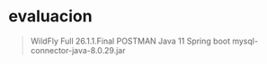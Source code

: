 # evaluacion

>WildFly Full 26.1.1.Final
>POSTMAN
>Java 11
>Spring boot 
>mysql-connector-java-8.0.29.jar

